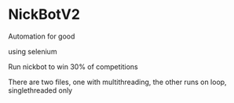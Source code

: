 # NickBotV2
Automation for good

using selenium

Run nickbot to win 30% of competitions

There are two files, one with multithreading, the other runs on loop, singlethreaded only
